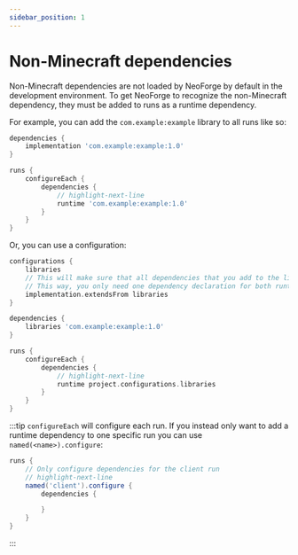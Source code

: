 ```yaml
---
sidebar_position: 1
---
```


# Non-Minecraft dependencies

Non-Minecraft dependencies are not loaded by NeoForge by default in the development environment. To get NeoForge to recognize the non-Minecraft dependency, they must be added to runs as a runtime dependency.

For example, you can add the `com.example:example` library to all runs like so:

```gradle
dependencies {
    implementation 'com.example:example:1.0'
}

runs {
    configureEach {
        dependencies {
            // highlight-next-line
            runtime 'com.example:example:1.0'
        }
    }
}
```

Or, you can use a configuration:

```gradle
configurations {
    libraries
    // This will make sure that all dependencies that you add to the libraries configuration will also be added to the implementation configuration
    // This way, you only need one dependency declaration for both runtime and compile dependencies
    implementation.extendsFrom libraries
}

dependencies {
    libraries 'com.example:example:1.0'
}

runs {
    configureEach {
        dependencies {
            // highlight-next-line
            runtime project.configurations.libraries
        }
    }
}
```

:::tip
`configureEach` will configure each run. If you instead only want to add a runtime dependency to one specific run you can use `named(<name>).configure`:

```gradle
runs {
    // Only configure dependencies for the client run
    // highlight-next-line
    named('client').configure {
        dependencies {

        }
    }
}
```
:::

